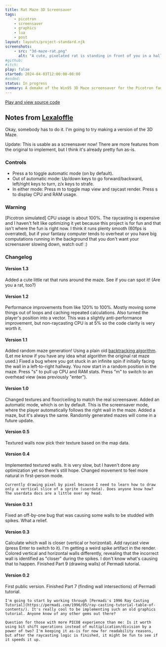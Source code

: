 ```yaml
---
title: Rat Maze 3D Screensaver
tags:
    - picotron
    - screensaver
    - graphics
    - lua
    - post
layout: layouts/project-standard.njk
screenshots:
    - src: "3d-maze-rat.png"
      alt: "A cute, pixelated rat is standing in front of you in a hallway. The bright red brick walls shrink into the distance with perspective, until they end at a corner."
#github:
#itch:
play: false
started: 2024-04-03T12:00:00-08:00
#ended:
status: In progress
summary: A demake of the Win95 3D Maze screensaver for the Picotron fantasy desktop computer.
---
```


[Play and view source code](https://www.lexaloffle.com/bbs/?tid=141402)

## Notes from [Lexaloffle](https://www.lexaloffle.com/bbs/?tid=141402)

Okay, somebody has to do it. I'm going to try making a version of the 3D Maze.

Update: This is usable as a screensaver now! There are more features from the original to implement, but I think it's already pretty fun as-is.

### Controls

- Press a to toggle automatic mode (on by default).
- Out of automatic mode: Up/down keys to go forward/backward, left/right keys to turn, z/x keys to strafe.
- In either mode: Press m to toggle map view and raycast render. Press s to display CPU and RAM usage.

### Warning

[Picotron simulated] CPU usage is about 100%. The raycasting is expensive and I haven't felt like optimizing it yet because this project is for fun and that isn't where the fun is right now. I think it runs plenty smooth (60fps is overrated), but if your fantasy computer tends to overheat or you have big computations running in the background that you don't want your screensaver slowing down, watch out! :)

### Changelog

#### Version 1.3

Added a cute little rat that runs around the maze. See if you can spot it! (Are you a rat, too?)

#### Version 1.2

Performance improvements from like 120% to 100%. Mostly moving some things out of loops and caching repeated calculations. Also turned the player's position into a vector. This was a slightly anti-performance improvement, but non-raycasting CPU is at 5% so the code clarity is very worth it.

#### Version 1.1

Added random maze generation! Using a plain old [backtracking algorithm](https://professor-l.github.io/mazes/). (Let me know if you have any idea what algorithm the original rat maze used.) Fixed a bug where you got stuck in an infinite spin if initially facing the wall in a left-to-right hallway. You now start in a random position in the maze. Press "s" to pull up CPU and RAM stats. Press "m" to switch to an overhead view (was previously "enter").

#### Version 1.0

Changed textures and floor/ceiling to match the real screensaver. Added an automatic mode, which is on by default. This is the screensaver mode, where the player automatically follows the right wall in the maze. Added a maze, but it's always the same. Randomly generated mazes will come in a future update.

#### Version 0.5

Textured walls now pick their texture based on the map data.

#### Version 0.4

Implemented textured walls. It is very slow, but I haven't done any optimization yet so there's still hope. Changed movement to feel more natural in first-person mode.

    Currently drawing pixel by pixel because I need to learn how to draw only a vertical slice of a sprite (userdata). Does anyone know how? The userdata docs are a little over my head.

#### Version 0.3.1

Fixed an off-by-one bug that was causing some walls to be studded with spikes. What a relief.

#### Version 0.3

Calculate which wall is closer (vertical or horizontal). Add raycast view (press Enter to switch to it). I'm getting a weird spike artifact in the render. Colored vertical and horizontal walls differently, revealing that the incorrect wall is identified as "closer" during the spikes. I don't know what's causing that to happen. Finished Part 9 (drawing walls) of Permadi tutorial.

#### Version 0.2

First public version. Finished Part 7 (finding wall intersections) of Permadi tutorial.

    I'm going to start by working through [Permadi's 1996 Ray Casting Tutorial](https://permadi.com/1996/05/ray-casting-tutorial-table-of-contents/). It's really cool to be implementing such an old graphics tutorial. Anyone know of any other gems out there?

    Question for those with more PICO8 experience than me: Is it worth using bit shift operations instead of multiplication/division by a power of two? I'm keeping it as-is for now for readability reasons, but after the raycasting logic is finished, it might be fun to see if it speeds it up.
